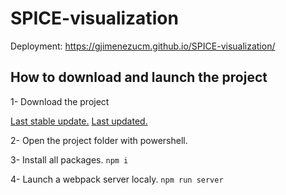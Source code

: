 # SPICE-visualization

Deployment: https://gjimenezucm.github.io/SPICE-visualization/


## How to download and launch the project

1- Download the project

[Last stable update.](https://codeload.github.com/gjimenezUCM/SPICE-visualization/zip/refs/heads/main) 
[Last updated.](https://codeload.github.com/gjimenezUCM/SPICE-visualization/zip/refs/heads/develop) 

2- Open the project folder with powershell.

3- Install all packages.
```npm i```

4- Launch a webpack server localy.
```npm run server```
